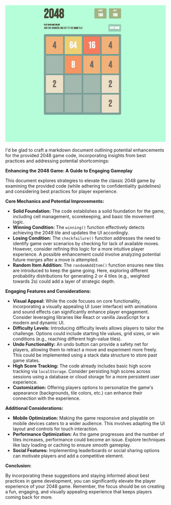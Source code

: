 <img src="https://raw.githubusercontent.com/NuhDemir/2048_Game/main/img/2048.png" weight="526px" height="430px">

I'd be glad to craft a markdown document outlining potential enhancements for the provided 2048 game code, incorporating insights from best practices and addressing potential shortcomings:

**Enhancing the 2048 Game: A Guide to Engaging Gameplay**

This document explores strategies to elevate the classic 2048 game by examining the provided code (while adhering to confidentiality guidelines) and considering best practices for player experience.

**Core Mechanics and Potential Improvements:**

- **Solid Foundation:** The code establishes a solid foundation for the game, including cell management, scorekeeping, and basic tile movement logic.
- **Winning Condition:** The `winning()` function effectively detects achieving the 2048 tile and updates the UI accordingly.
- **Losing Condition:** The `checkfailure()` function addresses the need to identify game over scenarios by checking for lack of available moves. However, consider refining this logic for a more intuitive player experience. A possible enhancement could involve analyzing potential future merges after a move is attempted.
- **Random Item Addition:** The `randomAddItem()` function ensures new tiles are introduced to keep the game going. Here, exploring different probability distributions for generating 2 or 4 tiles (e.g., weighted towards 2s) could add a layer of strategic depth.

**Engaging Features and Considerations:**

- **Visual Appeal:** While the code focuses on core functionality, incorporating a visually appealing UI (user interface) with animations and sound effects can significantly enhance player engagement. Consider leveraging libraries like React or vanilla JavaScript for a modern and dynamic UI.
- **Difficulty Levels:** Introducing difficulty levels allows players to tailor the challenge. Options could include starting tile values, grid sizes, or win conditions (e.g., reaching different high-value tiles).
- **Undo Functionality:** An undo button can provide a safety net for players, allowing them to retract a move and experiment more freely. This could be implemented using a stack data structure to store past game states.
- **High Score Tracking:** The code already includes basic high score tracking via `localStorage`. Consider persisting high scores across sessions using a database or cloud storage for a more persistent user experience.
- **Customization:**  Offering players options to personalize the game's appearance (backgrounds, tile colors, etc.) can enhance their connection with the experience.

**Additional Considerations:**

- **Mobile Optimization:** Making the game responsive and playable on mobile devices caters to a wider audience. This involves adapting the UI layout and controls for touch interaction.
- **Performance Optimization:** As the game progresses and the number of tiles increases, performance could become an issue. Explore techniques like lazy loading or caching to ensure smooth gameplay.
- **Social Features:** Implementing leaderboards or social sharing options can motivate players and add a competitive element.

**Conclusion:**

By incorporating these suggestions and staying informed about best practices in game development, you can significantly elevate the player experience of your 2048 game. Remember, the focus should be on creating a fun, engaging, and visually appealing experience that keeps players coming back for more.

